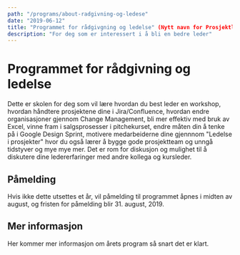 ```yaml
---
path: "/programs/about-radgivning-og-ledese"
date: "2019-06-12"
title: "Programmet for rådgivgning og ledelse" (Nytt navn for Prosjektlederskolen)
description: "For deg som er interessert i å bli en bedre leder"
---
```


# Programmet for rådgivning og ledelse


Dette er skolen for deg som vil lære hvordan du best leder en workshop, 
hvordan håndtere prosjektene dine i Jira/Confluence, 
hvordan endre organisasjoner gjennom Change Management, bli mer effektiv med bruk av Excel, 
vinne fram i salgsprosesser i pitchekurset, endre måten din å tenke på i Google Design Sprint, 
motivere medarbeiderne dine gjennnom "Ledelse i prosjekter" hvor du også lærer å bygge gode prosjektteam 
og unngå tidstyver og mye mye mer. Det er rom for diskusjon og mulighet til å diskutere dine ledererfaringer med andre kollega og kursleder.

## Påmelding

Hvis ikke dette utsettes et år, vil påmelding til programmet åpnes i midten av august, og fristen for påmelding blir 31. august, 2019.

## Mer informasjon

Her kommer mer informasjon om årets program så snart det er klart.
